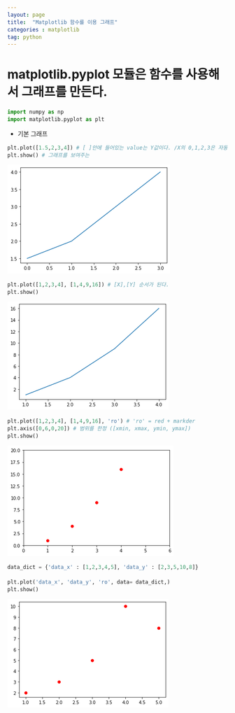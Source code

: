 ```yaml
---
layout: page
title:  "Matplotlib 함수를 이용 그래프"
categories : matplotlib
tag: python
---
```




# matplotlib.pyplot 모듈은 함수를 사용해서 그래프를 만든다.


```python
import numpy as np
import matplotlib.pyplot as plt
```

- 기본 그래프


```python
plt.plot([1.5,2,3,4]) # [ ]안에 들어있는 value는 Y값이다. /X의 0,1,2,3은 자동 생성
plt.show() # 그래프를 보여주는 
```

![Foo](/images/2023-01-11first/matplotlib_1_3_0.png)


```python
plt.plot([1,2,3,4], [1,4,9,16]) # [X],[Y] 순서가 된다.
plt.show()
```

![Foo](/images/2023-01-11first/matplotlib_1_4_0.png)


```python
plt.plot([1,2,3,4], [1,4,9,16], 'ro') # 'ro' = red + markder
plt.axis([0,6,0,20]) # 범위를 한정 ([xmin, xmax, ymin, ymax])
plt.show()
```

![Foo](/images/2023-01-11first/matplotlib_1_5_0.png)



```python
data_dict = {'data_x' : [1,2,3,4,5], 'data_y' : [2,3,5,10,8]}

plt.plot('data_x', 'data_y', 'ro', data= data_dict,)
plt.show()
```

![Foo](/images/2023-01-11first/matplotlib_1_6_0.png)



```python

```
